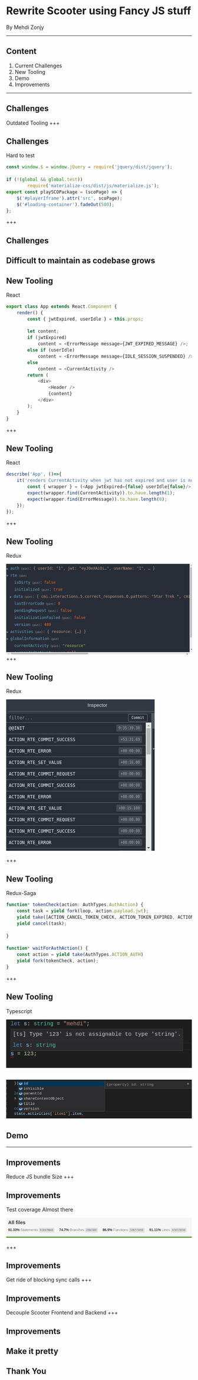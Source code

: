 # Rewrite Scooter using Fancy JS stuff
By Mehdi Zonjy

---
## Content
1. Current Challenges
2. New Tooling
3. Demo
4. Improvements
---
## Challenges
Outdated Tooling
+++
## Challenges
Hard to test
``` javascript
const window.$ = window.jQuery = require('jquery/dist/jquery');

if (!(global && global.test))
        require('materialize-css/dist/js/materialize.js');
export const playSCOPackage = (scoPage) => {
    $('#playerIframe').attr('src', scoPage);
    $('#loading-container').fadeOut(500);
};
```
+++
## Challenges
Difficult to maintain as codebase grows
---
## New Tooling
React
``` javascript
export class App extends React.Component {
    render() {
        const { jwtExpired, userIdle } = this.props;

        let content;
        if (jwtExpired)
            content = <ErrorMessage message={JWT_EXPIRED_MESSAGE} />;
        else if (userIdle)
            content = <ErrorMessage message={IDLE_SESSION_SUSPENDED} />;
        else
            content = <CurrentActivity />
        return (
            <div>
                <Header />
                {content}
            </div>
        );
    }
}
```
+++
## New Tooling
React
``` javascript
describe('App', ()=>{
    it('renders CurrentActivity when jwt has not expired and user is not idle', () => {
        const { wrapper } = (<App jwtExpired={false} userIdle{false}/>);
        expect(wrapper.find(CurrentActivity)).to.have.length(1);
        expect(wrapper.find(ErrorMessage)).to.have.length(0);
    });
});
```
+++
## New Tooling
Redux

![Single Source of truth](assets/redux-single-store.png)
+++
## New Tooling
Redux

![App State changes via Actions](assets/redux-actions.png)

+++
## New Tooling
Redux-Saga
``` javascript
function* tokenCheck(action: AuthTypes.AuthAction) {
    const task = yield fork(loop, action.payload.jwt);
    yield take([ACTION_CANCEL_TOKEN_CHECK, ACTION_TOKEN_EXPIRED, ACTION_USER_IDLE])
    yield cancel(task);

}

function* waitForAuthAction() {
    const action = yield take(AuthTypes.ACTION_AUTH)
    yield fork(tokenCheck, action);
}
```
+++
## New Tooling
Typescript

![Typesafe](assets/typesafe.png)

![AutoComplete](assets/auto-complete.png)
---
## Demo
---
## Improvements
Reduce JS bundle Size
+++
## Improvements
Test coverage Almost there

![Typesafe](assets/test-coverage.png)

+++
## Improvements
Get ride of blocking sync calls 
+++
## Improvements
Decouple Scooter Frontend and Backend
+++
## Improvements
Make it pretty
---
## Thank You